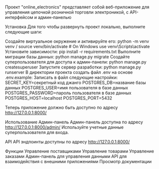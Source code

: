 Проект "online_electronics" представляет собой веб-приложение для управления цепочкой розничной торговли электроникой, с API-интерфейсом и админ-панелью

Установка
Для того чтобы развернуть проект локально, выполните следующие шаги:

Создайте виртуальное окружение и активируйте его: python -m venv venv / source venv/bin/activate # On Windows use venv\Scripts\activate
Установите зависимости: pip install -r requirements.txt
Выполните миграции базы данных: python manage.py migrate
Создайте суперпользователя для доступа к админ-панели: python manage.py createsuperuser
Запустите сервер разработки: python manage.py runserver
В директории проекта создать файл .env на основе .env.example: Записать в файл следующие настройки:
SECRET_KEY=секретный код джанго
POSTGRES_DB=название базы данных
POSTGRES_USER=имя пользователя в базе данных
POSTGRES_PASSWORD=пароль пользователя в базе данных
POSTGRES_HOST=localhost
POSTGRES_PORT=5432

Теперь приложение должно быть доступно по адресу http://127.0.0.1:8000/

Использование
Админ-панель
Админ-панель доступна по адресу http://127.0.0.1:8000/admin/ Используйте учетные данные суперпользователя для входа.

API
API эндпоинты доступны по адресу http://127.0.0.1:8000/

Функции
Управление поставщиками
Управление товарами
Управление заказами
Админ-панель для управления данными
API для взаимодействия с внешними приложениями
Просмотр документации
